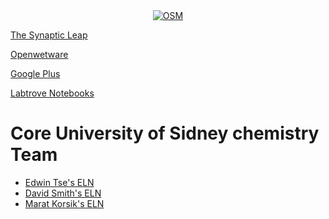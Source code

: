 <center>
<a href="http://opensourcemalaria.org">
  <img src="http://opensourcemalaria.org/images/OSM-logo@2x.png" alt="OSM" style="border:0;">
</a>
</center>

[The Synaptic Leap](http://www.thesynapticleap.org)

[Openwetware](http://openwetware.org/wiki/OSDDMalaria)

[Google Plus](https://plus.google.com/u/0/114702323662314783325/posts)

[Labtrove Notebooks](http://malaria.ourexperiment.org)

# Core University of Sidney chemistry Team
* [Edwin Tse's ELN](https://au-mynotebook.labarchives.com/share/Edwin%2520Tse/NDIzLjh8MTUwOS8zMjYvVHJlZU5vZGUvMjMyNzY4ODg1fDEwNzUuOA==)
* [David Smith's ELN](https://au-mynotebook.labarchives.com/share/David%2520Smith%2520OSM/OTQuOXwzMDE3MS83My9UcmVlTm9kZS80MDk4MzgwOTk5fDI0MC44OTk5OTk5OTk5OTk5OA==)
* [Marat Korsik's ELN](https://au-mynotebook.labarchives.com/share/Marat%2520Korsik/MC4wfDI5MzcwLzAvVHJlZU5vZGUvMjU3MTEwMjYxfDAuMA==)
